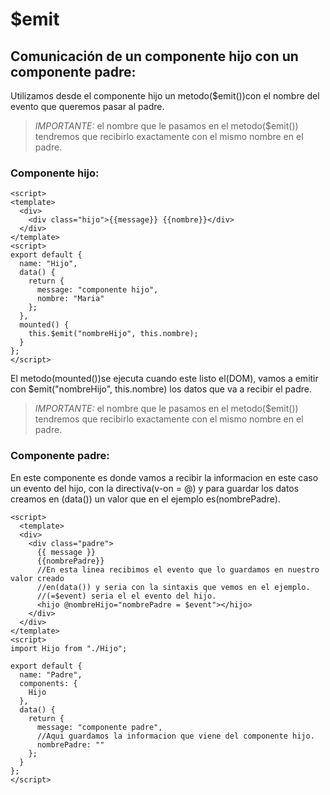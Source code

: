 # $emit

## Comunicación de un componente hijo con un componente padre:

Utilizamos desde el componente hijo un metodo($emit())con el nombre del evento que queremos pasar al padre.

> *IMPORTANTE:* el nombre que le pasamos en el metodo($emit()) tendremos que recibirlo exactamente con el mismo nombre en el padre.

### Componente hijo:
```
<script>
<template>
  <div>
    <div class="hijo">{{message}} {{nombre}}</div>
  </div>
</template>
<script>
export default {
  name: "Hijo",
  data() {
    return {
      message: "componente hijo",
      nombre: "Maria"
    };
  },
  mounted() {
    this.$emit("nombreHijo", this.nombre);
  }
};
</script>
```
El metodo(mounted())se ejecuta cuando este listo el(DOM), vamos a emitir con $emit("nombreHijo", this.nombre) los datos que va a recibir el padre.

> *IMPORTANTE:* el nombre que le pasamos en el metodo($emit()) tendremos que recibirlo exactamente con el mismo nombre en el padre.

### Componente padre:
En este componente es donde vamos a recibir la informacion en este caso un evento del hijo, con la directiva(v-on = @) y para guardar los datos creamos en (data()) un valor que en el ejemplo es(nombrePadre).
```
<script>
  <template>
  <div>
    <div class="padre">
      {{ message }}
      {{nombrePadre}}
      //En esta linea recibimos el evento que lo guardamos en nuestro valor creado
      //en(data()) y seria con la sintaxis que vemos en el ejemplo.
      //(=$event) seria el el evento del hijo.
      <hijo @nombreHijo="nombrePadre = $event"></hijo>
    </div>
  </div>
</template>
<script>
import Hijo from "./Hijo";

export default {
  name: "Padre",
  components: {
    Hijo
  },
  data() {
    return {
      message: "componente padre",
      //Aqui guardamos la informacion que viene del componente hijo.
      nombrePadre: ""
    };
  }
};
</script>
```
